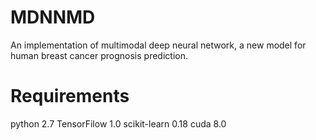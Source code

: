 MDNNMD
===============================
An implementation of multimodal deep neural network, a new model for human breast cancer prognosis prediction.

Requirements
========================
python 2.7
TensorFilow 1.0
scikit-learn 0.18
cuda 8.0

